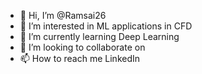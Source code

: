 - 👋 Hi, I’m @Ramsai26
- 👀 I’m interested in ML applications in CFD
- 🌱 I’m currently learning Deep Learning
- 💞️ I’m looking to collaborate on 
- 📫 How to reach me LinkedIn

<!---
Ramsai26/Ramsai26 is a ✨ special ✨ repository because its `README.md` (this file) appears on your GitHub profile.
You can click the Preview link to take a look at your changes.
--->
